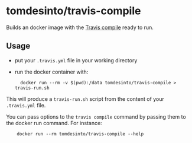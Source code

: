 tomdesinto/travis-compile
=========================

Builds an docker image with the [Travis compile](https://github.com/travis-ci/travis-build) ready to run.


Usage
-----

- put your `.travis.yml` file in your working directory
- run the docker container with:

        docker run --rm -v $(pwd):/data tomdesinto/travis-compile > travis-run.sh

This will produce a `travis-run.sh` script from the content of your `.travis.yml` file.

You can pass options to the `travis compile` command by passing them to the docker run command. For instance:

        docker run --rm tomdesinto/travis-compile --help


